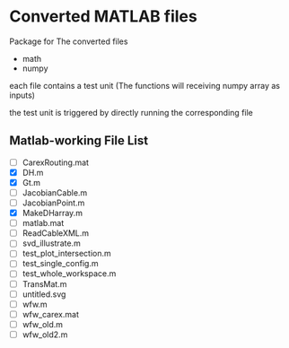 # Converted MATLAB files

Package for The converted files
  
 - math
 - numpy
  
each file contains a test unit (The functions will receiving numpy array as inputs)

the test unit is triggered by directly running the corresponding file


## Matlab-working File List
  - [ ] CarexRouting.mat
  - [x] DH.m
  - [x] Gt.m
  - [ ] JacobianCable.m
  - [ ] JacobianPoint.m
  - [x] MakeDHarray.m
  - [ ] matlab.mat
  - [ ] ReadCableXML.m
  - [ ] svd_illustrate.m
  - [ ] test_plot_intersection.m
  - [ ] test_single_config.m
  - [ ] test_whole_workspace.m
  - [ ] TransMat.m
  - [ ] untitled.svg
  - [ ] wfw.m
  - [ ] wfw_carex.mat
  - [ ] wfw_old.m
  - [ ] wfw_old2.m
